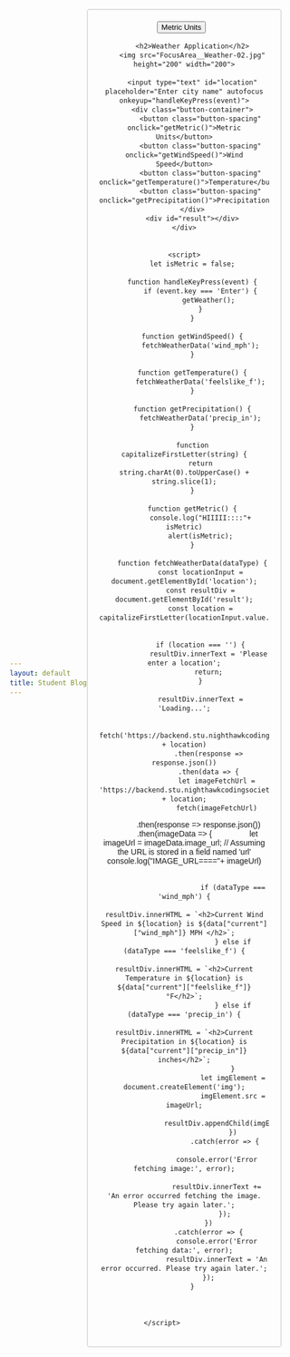 ```yaml
---
layout: default
title: Student Blog
---
```


<html lang="en">

<head>
    <meta charset="UTF-8">
    <meta name="viewport" content="width=device-width, initial-scale=1.0">
    <title>Weather Application</title>
    <style>
        body {
            font-family: Arial, sans-serif;
            display: flex;
            justify-content: center;
            align-items: center;
            height: 100vh;
            margin: 0;
        }
        .container {
            text-align: center;
            padding: 20px;
            border: 2px solid #ddd;
            border-radius: 5px;
            width: 300px;
        }
        input[type="text"] {
            width: 100%;
            padding: 10px;
            margin-bottom: 20px;
            box-sizing: border-box;
            border: 1px solid #ddd;
            border-radius: 5px;
        }
        .button-container {
            display: flex;
            justify-content: space-between;
        }
        .button-container button {
            background-color: #4CAF50;
            color: white;
            padding: 5px 10px;
            border: none;
            border-radius: 5px;
            cursor: pointer;
            flex: 1;
        }
        button:hover {
            background-color: #45a049;
        }
        #result {
            margin-top: 20px;
            padding: 10px;
            border: 1px solid #ddd;
            border-radius: 5px;
        }
        .button-spacing {
            margin-right: 10px;
        }
    </style>

<body>
    <div class="container">
    <label class="switch">
    <button class="button-spacing" onclick="getMetric()">Metric Units</button>
</label>

        <h2>Weather Application</h2>
        <img src="FocusArea__Weather-02.jpg"  height="200" width="200">

        <input type="text" id="location" placeholder="Enter city name" autofocus onkeyup="handleKeyPress(event)">
        <div class="button-container">
            <button class="button-spacing" onclick="getMetric()">Metric Units</button>
            <button class="button-spacing" onclick="getWindSpeed()">Wind Speed</button>
            <button class="button-spacing" onclick="getTemperature()">Temperature</button>
            <button class="button-spacing" onclick="getPrecipitation()">Precipitation</button>
        </div>
        <div id="result"></div>
    </div>


    <script>
        let isMetric = false;

        function handleKeyPress(event) {
            if (event.key === 'Enter') {
                getWeather();
            }
        }

        function getWindSpeed() {
            fetchWeatherData('wind_mph');
        }

        function getTemperature() {
            fetchWeatherData('feelslike_f');
        }

        function getPrecipitation() {
            fetchWeatherData('precip_in');
        }

        function capitalizeFirstLetter(string) {
            return string.charAt(0).toUpperCase() + string.slice(1);
        }

        function getMetric() {
            console.log("HIIIII::::"+ isMetric)
            alert(isMetric);
        }

        function fetchWeatherData(dataType) {
            const locationInput = document.getElementById('location');
            const resultDiv = document.getElementById('result');
            const location = capitalizeFirstLetter(locationInput.value.trim());
        

            if (location === '') {
                resultDiv.innerText = 'Please enter a location';
                return;
            }

            resultDiv.innerText = 'Loading...';

            fetch('https://backend.stu.nighthawkcodingsociety.com/api/weather/' + location)
                .then(response => response.json())
                .then(data => {
                    let imageFetchUrl = 'https://backend.stu.nighthawkcodingsociety.com/api/cityimage/' + location;
                    fetch(imageFetchUrl)
                        .then(response => response.json())
                        .then(imageData => {
                            let imageUrl = imageData.image_url; // Assuming the URL is stored in a field named 'url'
                            console.log("IMAGE_URL===="+ imageUrl)
                            

                            if (dataType === 'wind_mph') {
                                resultDiv.innerHTML = `<h2>Current Wind Speed in ${location} is ${data["current"]["wind_mph"]} MPH </h2>`;
                            } else if (dataType === 'feelslike_f') {
                                resultDiv.innerHTML = `<h2>Current Temperature in ${location} is ${data["current"]["feelslike_f"]} °F</h2>`;
                            } else if (dataType === 'precip_in') {
                                resultDiv.innerHTML = `<h2>Current Precipitation in ${location} is ${data["current"]["precip_in"]} inches</h2>`;
                            }
                            let imgElement = document.createElement('img');
                            imgElement.src = imageUrl;
                            resultDiv.appendChild(imgElement);
                            })
                        .catch(error => {
                            console.error('Error fetching image:', error);
                            resultDiv.innerText += 'An error occurred fetching the image. Please try again later.';
                        });
                })
                .catch(error => {
                    console.error('Error fetching data:', error);
                    resultDiv.innerText = 'An error occurred. Please try again later.';
                });
        }
                
               

    </script>           
</body>



<html>


